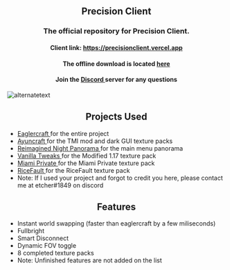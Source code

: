 <h2 align="center">Precision Client
</h2>
<h3 align="center">The official repository for Precision Client.
</h3>
<h4 align="center">Client link: 
  <a href="https://precisionclient.vercel.app">https://precisionclient.vercel.app
  </a>
</h4>
<h4 align="center">The offline download is located 
  <a href="https://github.com/etcherfx/precisionclient/releases">here
  </a>
</h4>
<h4 align="center">Join the 
  <a href="https://discord.gg/agFak6frsj">Discord
  </a> server for any questions
</h4>
<img src="https://cdn.discordapp.com/attachments/952288902494965811/993937251975307385/unknown.png" alt="alternatetext">
<h2 align="center">Projects Used
</h2>
<p align="center">
<ul>
  <li>
    <a href="https://github.com/LAX1DUDE/eaglercraft">Eaglercraft
    </a> for the entire project
  </li>
  <li>
    <a href="https://github.com/ayunami2000/ayuncraft">Ayuncraft
    </a> for the TMI mod and dark GUI texture packs
  </li>
  <li>
    <a href="https://www.planetminecraft.com/texture-pack/reimagined-night-panorama">Reimagined Night Panorama
    </a> for the main menu panorama
  </li>
  <li>
    <a href="https://vanillatweaks.net/">Vanilla Tweaks
    </a> for the Modified 1.17 texture pack
  </li>
  <li>
    <a href="https://www.mediafire.com/file/3jzwjqrel5wp6cf/%21____%A74%A7lMiami_%A78%A7lPrivate.zip/file">Miami Private
    </a> for the Miami Private texture pack
  </li>
  <li>
    <a href="https://www.mediafire.com/file/u26vntto1z2snmc/%2521_%25C2%25A7eRicefault_%25C2%25A78%255B%25C2%25A7f32x%25C2%25A78%255D.zip/file">RiceFault
    </a> for the RiceFault texture pack
  </li>
  <li>Note: If I used your project and forgot to credit you here, please contact me at etcher#1849 on discord
  </li>
</ul>
</p>
<h2 align="center">Features
</h2>
<p align="center">
<ul>
  <li>Instant world swapping (faster than eaglercraft by a few miliseconds)
  </li>
  <li>Fullbright
  </li>
  <li>Smart Disconnect
  </li>
  <li>Dynamic FOV toggle
  </li>
  <li>8 completed texture packs
  </li>
  <li>Note: Unfinished features are not added on the list
  </li>
</ul>
</p>
